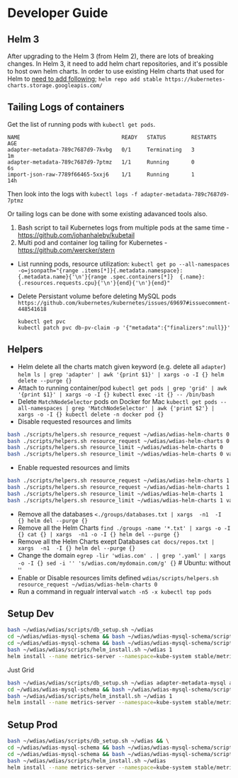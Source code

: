 # Developer Guide

## Helm 3
After upgrading to the Helm 3 (from Helm 2), there are lots of breaking changes. In Helm 3, it need to add helm chart repositories, and it's possible to host own helm charts.
In order to use existing Helm charts that used for Helm to [need to add following](https://stackoverflow.com/a/57970816/1461060);
`helm repo add stable https://kubernetes-charts.storage.googleapis.com/`

## Tailing Logs of containers
Get the list of running pods with `kubectl get pods`.
```
NAME                                READY   STATUS        RESTARTS   AGE
adapter-metadata-789c7687d9-7kvbg   0/1     Terminating   3          1m
adapter-metadata-789c7687d9-7ptmz   1/1     Running       0          6s
import-json-raw-7789f66465-5xxj6    1/1     Running       1          14h
```
Then look into the logs with `kubectl logs -f adapter-metadata-789c7687d9-7ptmz`

Or tailing logs can be done with some existing adavanced tools also.
1. Bash script to tail Kubernetes logs from multiple pods at the same time - https://github.com/johanhaleby/kubetail
2. Multi pod and container log tailing for Kubernetes - https://github.com/wercker/stern

- List running pods, resource utilization: `kubectl get po --all-namespaces -o=jsonpath="{range .items[*]}{.metadata.namespace}:{.metadata.name}{'\n'}{range .spec.containers[*]}  {.name}:{.resources.requests.cpu}{'\n'}{end}{'\n'}{end}"`

- Delete Persistant volume before deleting MySQL pods
  `https://github.com/kubernetes/kubernetes/issues/69697#issuecomment-448541618`
  ```
  kubectl get pvc
  kubectl patch pvc db-pv-claim -p '{"metadata":{"finalizers":null}}'
  ```

## Helpers
- Helm delete all the charts match given keyword (e.g. delete all `adapter`)
`helm ls | grep 'adapter' | awk '{print $1}' | xargs -o -I {} helm delete --purge {}`
- Attach to running container/pod
`kubectl get pods | grep 'grid' | awk '{print $1}' | xargs -o -I {} kubectl exec -it {} -- /bin/bash`
- Delete `MatchNodeSelector` pods on Docker for Mac
`kubectl get pods --all-namespaces | grep 'MatchNodeSelector' | awk {'print $2'} | xargs -o -I {} kubectl delete -n docker pod {}`
- Disable requested resources and limits
```sh
bash ./scripts/helpers.sh resource_request ~/wdias/wdias-helm-charts 0
bash ./scripts/helpers.sh resource_request ~/wdias/wdias-helm-charts 0 values
bash ./scripts/helpers.sh resource_limit ~/wdias/wdias-helm-charts 0
bash ./scripts/helpers.sh resource_limit ~/wdias/wdias-helm-charts 0 values
```
- Enable requested resources and limits
```sh
bash ./scripts/helpers.sh resource_request ~/wdias/wdias-helm-charts 1
bash ./scripts/helpers.sh resource_request ~/wdias/wdias-helm-charts 1 values
bash ./scripts/helpers.sh resource_limit ~/wdias/wdias-helm-charts 1
bash ./scripts/helpers.sh resource_limit ~/wdias/wdias-helm-charts 1 values
```
- Remove all the databases
`<./groups/databases.txt | xargs  -n1  -I {} helm del --purge {}`
- Remove all the Helm Charts
`find ./groups -name '*.txt' | xargs -o -I {} cat {} | xargs  -n1 -o -I {} helm del --purge {}`
- Remove all the Helm Charts exept Databases
`cat docs/repos.txt | xargs  -n1  -I {} helm del --purge {}`
- Change the domain
`egrep -lir 'wdias.com' . | grep '.yaml' | xargs -o -I {} sed -i '' 's/wdias.com/mydomain.com/g' {}` # Ubuntu: without ''
- Enable or Disable resources limits defined
`wdias/scripts/helpers.sh resource_request ~/wdias/wdias-helm-charts 0`
- Run a command in regualr interval
`watch -n5 -x kubectl top pods`

## Setup Dev
```sh
bash ~/wdias/wdias/scripts/db_setup.sh ~/wdias
cd ~/wdias/wdias-mysql-schema && bash ~/wdias/wdias-mysql-schema/scripts/install_database.sh adapter-metadata-mysql metadata wdias
cd ~/wdias/wdias-mysql-schema && bash ~/wdias/wdias-mysql-schema/scripts/install_database.sh adapter-extension-mysql extension wdias
bash ~/wdias/wdias/scripts/helm_install.sh ~/wdias 1
helm install --name metrics-server --namespace=kube-system stable/metrics-server -f ~/wdias/wdias-helm-charts/metrics-server/values.yaml
```
Just Grid
```sh
bash ~/wdias/wdias/scripts/db_setup.sh ~/wdias adapter-metadata-mysql adapter-redis adapter-query-mongodb
cd ~/wdias/wdias-mysql-schema && bash ~/wdias/wdias-mysql-schema/scripts/install_database.sh adapter-metadata-mysql metadata wdias
bash ~/wdias/wdias/scripts/helm_install.sh ~/wdias 1
helm install --name metrics-server --namespace=kube-system stable/metrics-server -f ~/wdias/wdias-helm-charts/metrics-server/values.yaml
```
## Setup Prod
```sh
bash ~/wdias/wdias/scripts/db_setup.sh ~/wdias && \
cd ~/wdias/wdias-mysql-schema && bash ~/wdias/wdias-mysql-schema/scripts/install_database.sh adapter-metadata-mysql metadata wdias && \
cd ~/wdias/wdias-mysql-schema && bash ~/wdias/wdias-mysql-schema/scripts/install_database.sh adapter-extension-mysql extension wdias && \
bash ~/wdias/wdias/scripts/helm_install.sh ~/wdias
helm install --name metrics-server --namespace=kube-system stable/metrics-server -f ~/wdias/wdias-helm-charts/metrics-server/values.yaml
```